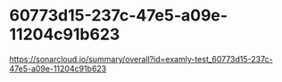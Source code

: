# 60773d15-237c-47e5-a09e-11204c91b623
https://sonarcloud.io/summary/overall?id=examly-test_60773d15-237c-47e5-a09e-11204c91b623
